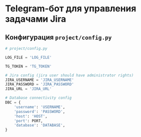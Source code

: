 # Telegram-бот для управления задачами Jira

## Конфигурация `project/config.py`

```python
# project/config.py

LOG_FILE = 'LOG_FILE'

TG_TOKEN = 'TG_TOKEN'

# Jira config (jira user should have administrator rights)
JIRA_USERNAME = 'JIRA_USERNAME'
JIRA_PASSWORD = 'JIRA_PASSWORD'
JIRA_URL = 'JIRA_URL'

# Database connectivity config
DBC = {
    'username': 'USERNAME',
    'password': 'PASSWORD',
    'host': 'HOST',
    'port': PORT,
    'database': 'DATABASE',
}
```
